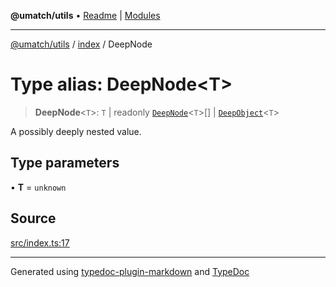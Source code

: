**@umatch/utils** • [Readme](../../index.md) \| [Modules](../../modules.md)

***

[@umatch/utils](../../modules.md) / [index](../index.md) / DeepNode

# Type alias: DeepNode\<T\>

> **DeepNode**\<`T`\>: `T` \| readonly [`DeepNode`](DeepNode.md)\<`T`\>[] \| [`DeepObject`](DeepObject.md)\<`T`\>

A possibly deeply nested value.

## Type parameters

• **T** = `unknown`

## Source

[src/index.ts:17](https://github.com/umatch-oficial/utils/blob/f37b7e4/src/index.ts#L17)

***

Generated using [typedoc-plugin-markdown](https://www.npmjs.com/package/typedoc-plugin-markdown) and [TypeDoc](https://typedoc.org/)
